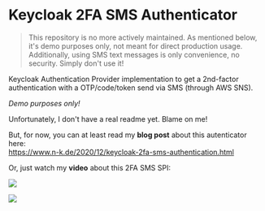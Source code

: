 # Keycloak 2FA SMS Authenticator

> This repository is no more actively maintained. As mentioned below, it's demo purposes only, not meant for direct production usage.
> Additionally, using SMS text messages is only convenience, no security. Simply don't use it!

Keycloak Authentication Provider implementation to get a 2nd-factor authentication with a OTP/code/token send via SMS (through AWS SNS).

_Demo purposes only!_

Unfortunately, I don't have a real readme yet.
Blame on me!

But, for now, you can at least read my **blog post** about this autenticator here:  
https://www.n-k.de/2020/12/keycloak-2fa-sms-authentication.html

Or, just watch my **video** about this 2FA SMS SPI:

[![](http://img.youtube.com/vi/GQi19817fFk/maxresdefault.jpg)](http://www.youtube.com/watch?v=GQi19817fFk "")

[![](http://img.youtube.com/vi/FHJ5WOx1es0/maxresdefault.jpg)](http://www.youtube.com/watch?v=FHJ5WOx1es0 "")
